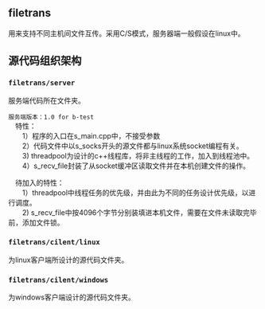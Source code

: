 ## filetrans
用来支持不同主机间文件互传。采用C/S模式，服务器端一般假设在linux中。
## 源代码组织架构
### ``filetrans/server`` <br>
服务端代码所在文件夹。 <br>

`服务端版本：1.0 for b-test` <br>
&emsp;特性：<br>
&emsp;&emsp;1）程序的入口在s_main.cpp中，不接受参数 <br>
&emsp;&emsp;2）代码文件中以s_socks开头的源文件都与linux系统socket编程有关。 <br>
&emsp;&emsp;3) threadpool为设计的c++线程库，将非主线程的工作，加入到线程池中。<br>
&emsp;&emsp;4）s_recv_file封装了从socket缓冲区读取文件并在本机创建文件的操作。<br>

&emsp;待加入的特性： <br>
&emsp;&emsp;1）threadpool中线程任务的优先级，并由此为不同的任务设计优先级，以进行调度。 <br>
&emsp;&emsp;2) s_recv_file中按4096个字节分别装填进本机文件，需要在文件未读取完毕前，添加文件锁。<br>
### ``filetrans/cilent/linux``<br>
为linux客户端所设计的源代码文件夹。

### ``filetrans/cilent/windows``<br>
为windows客户端设计的源代码文件夹。

